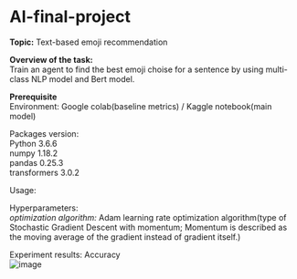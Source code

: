 # AI-final-project
**Topic:** Text-based emoji recommendation

**Overview of the task:**  
Train an agent to find the best emoji choise for a sentence by using multi-class NLP model and Bert model.
  
**Prerequisite**  
Environment: Google colab(baseline metrics) / Kaggle notebook(main model)  
  
Packages version:   
Python 3.6.6  
numpy 1.18.2  
pandas 0.25.3  
transformers 3.0.2  
  
Usage:    
  
Hyperparameters:  
_optimization algorithm:_ Adam learning rate optimization algorithm(type of Stochastic Gradient Descent with momentum; Momentum is described as the moving average of the gradient instead of gradient itself.)
  
Experiment results: Accuracy  
![image](https://user-images.githubusercontent.com/91117215/173069600-b003400c-b00a-403b-aea6-e8a6ef7cd0c2.png)



